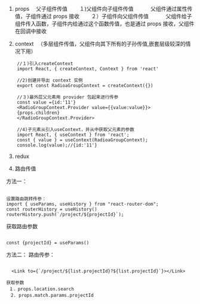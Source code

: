 1.  props 　父子组件传值
    　　１)父组件向子组件传值
    　　　父组件通过属性传值，子组件通过 props 接收
    　　２）子组件向父组件传值
    　　　父组件给子组件传入函数，子组件内给通过这个函数传值，也是通过 props 接收，父组件在回调中接收

2.  context 　（多层组件传值，父组件向其下所有的子孙传值,嵌套层级较深的情况下用）

```
    //１)引入createContext
    import React, { createContext, Context } from 'react'

    //2)创建并导出 context 实例
    export const RadioaGroupContext = createContext({})

    //３)最外层父元素用 provider 包起来进行传参
    const value ={id:'11'}
    <RadioGroupContext.Provider value={{value:value}}>
    {props.children}
    </RadioGroupContext.Provider>

    //4)子元素从引入useContext，并从中获取父元素的参数
    import React, { useContext } from 'react';
    const { value } = useContext(RadioaGroupContext);
    console.log(value);//{id:'11'}

```

3.  redux

4.  路由传值

方法一：

```

设置路由跳转传参：
import { useParams, useHistory } from "react-router-dom";
const routerHistory = useHistory()
routerHistory.push(`/project/${projectId}`);

```

获取路由参数

```

const {projectId} = useParams()

```

方法二：
路由传参：

```

  <Link to={`/project/${list.projectId}?${list.projectId}`}></Link>
```

```
获取参数
 １．props.location.search
　2. props.match.params.projectId
```
